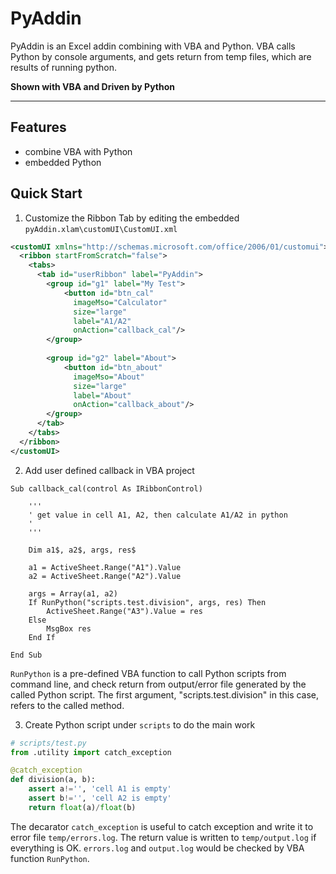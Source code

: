 # PyAddin

PyAddin is an Excel addin combining with VBA and Python. VBA calls Python by console arguments, and gets return from 
temp files, which are results of running python.

**Shown with VBA and Driven by Python**

---

## Features

- combine VBA with Python
- embedded Python

## Quick Start

1. Customize the Ribbon Tab by editing the embedded `pyAddin.xlam\customUI\CustomUI.xml`

```xml
<customUI xmlns="http://schemas.microsoft.com/office/2006/01/customui">
  <ribbon startFromScratch="false">
    <tabs>
      <tab id="userRibbon" label="PyAddin">
        <group id="g1" label="My Test">
            <button id="btn_cal" 
              imageMso="Calculator" 
              size="large" 
              label="A1/A2" 
              onAction="callback_cal"/>
        </group>
          
        <group id="g2" label="About">
            <button id="btn_about" 
              imageMso="About" 
              size="large" 
              label="About" 
              onAction="callback_about"/>
        </group>
      </tab>
    </tabs>
  </ribbon>
</customUI>
```

2. Add user defined callback in VBA project

```vba
Sub callback_cal(control As IRibbonControl)

    '''
    ' get value in cell A1, A2, then calculate A1/A2 in python
    '
    '''
    
    Dim a1$, a2$, args, res$
    
    a1 = ActiveSheet.Range("A1").Value
    a2 = ActiveSheet.Range("A2").Value
    
    args = Array(a1, a2)
    If RunPython("scripts.test.division", args, res) Then
        ActiveSheet.Range("A3").Value = res
    Else
        MsgBox res
    End If
    
End Sub
```

`RunPython` is a pre-defined VBA function to call Python scripts from command line, and check return from output/error file generated by the called Python script. The first argument, "scripts.test.division" in this case, refers to the called method.

3. Create Python script under `scripts` to do the main work

```python
# scripts/test.py
from .utility import catch_exception

@catch_exception
def division(a, b):
	assert a!='', 'cell A1 is empty'
	assert b!='', 'cell A2 is empty'
	return float(a)/float(b)
```

The decarator `catch_exception` is useful to catch exception and write it to error file `temp/errors.log`. The return value is written to `temp/output.log` if everything is OK. `errors.log` and `output.log` would be checked by VBA function `RunPython`.
